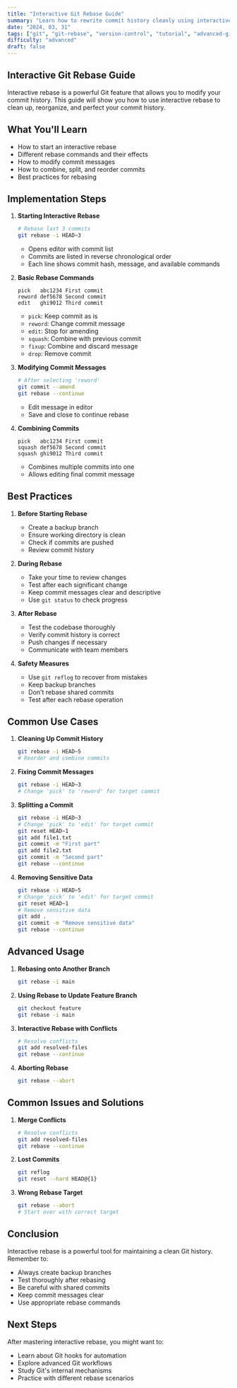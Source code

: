```yaml
---
title: "Interactive Git Rebase Guide"
summary: "Learn how to rewrite commit history cleanly using interactive rebase"
date: "2024, 03, 31"
tags: ["git", "git-rebase", "version-control", "tutorial", "advanced-git"]
difficulty: "advanced"
draft: false
---
```


## Interactive Git Rebase Guide

Interactive rebase is a powerful Git feature that allows you to modify your commit history. This guide will show you how to use interactive rebase to clean up, reorganize, and perfect your commit history.

## What You'll Learn

- How to start an interactive rebase
- Different rebase commands and their effects
- How to modify commit messages
- How to combine, split, and reorder commits
- Best practices for rebasing

## Implementation Steps

1. **Starting Interactive Rebase**

   ```bash
   # Rebase last 3 commits
   git rebase -i HEAD~3
   ```

   - Opens editor with commit list
   - Commits are listed in reverse chronological order
   - Each line shows commit hash, message, and available commands

2. **Basic Rebase Commands**

   ```
   pick   abc1234 First commit
   reword def5678 Second commit
   edit   ghi9012 Third commit
   ```

   - `pick`: Keep commit as is
   - `reword`: Change commit message
   - `edit`: Stop for amending
   - `squash`: Combine with previous commit
   - `fixup`: Combine and discard message
   - `drop`: Remove commit

3. **Modifying Commit Messages**

   ```bash
   # After selecting 'reword'
   git commit --amend
   git rebase --continue
   ```

   - Edit message in editor
   - Save and close to continue rebase

4. **Combining Commits**

   ```
   pick   abc1234 First commit
   squash def5678 Second commit
   squash ghi9012 Third commit
   ```

   - Combines multiple commits into one
   - Allows editing final commit message

## Best Practices

1. **Before Starting Rebase**

   - Create a backup branch
   - Ensure working directory is clean
   - Check if commits are pushed
   - Review commit history

2. **During Rebase**

   - Take your time to review changes
   - Test after each significant change
   - Keep commit messages clear and descriptive
   - Use `git status` to check progress

3. **After Rebase**

   - Test the codebase thoroughly
   - Verify commit history is correct
   - Push changes if necessary
   - Communicate with team members

4. **Safety Measures**

   - Use `git reflog` to recover from mistakes
   - Keep backup branches
   - Don't rebase shared commits
   - Test after each rebase operation

## Common Use Cases

1. **Cleaning Up Commit History**

   ```bash
   git rebase -i HEAD~5
   # Reorder and combine commits
   ```

2. **Fixing Commit Messages**

   ```bash
   git rebase -i HEAD~3
   # Change 'pick' to 'reword' for target commit
   ```

3. **Splitting a Commit**

   ```bash
   git rebase -i HEAD~3
   # Change 'pick' to 'edit' for target commit
   git reset HEAD~1
   git add file1.txt
   git commit -m "First part"
   git add file2.txt
   git commit -m "Second part"
   git rebase --continue
   ```

4. **Removing Sensitive Data**

   ```bash
   git rebase -i HEAD~5
   # Change 'pick' to 'edit' for target commit
   git reset HEAD~1
   # Remove sensitive data
   git add .
   git commit -m "Remove sensitive data"
   git rebase --continue
   ```

## Advanced Usage

1. **Rebasing onto Another Branch**

   ```bash
   git rebase -i main
   ```

2. **Using Rebase to Update Feature Branch**

   ```bash
   git checkout feature
   git rebase -i main
   ```

3. **Interactive Rebase with Conflicts**

   ```bash
   # Resolve conflicts
   git add resolved-files
   git rebase --continue
   ```

4. **Aborting Rebase**

   ```bash
   git rebase --abort
   ```

## Common Issues and Solutions

1. **Merge Conflicts**

   ```bash
   # Resolve conflicts
   git add resolved-files
   git rebase --continue
   ```

2. **Lost Commits**

   ```bash
   git reflog
   git reset --hard HEAD@{1}
   ```

3. **Wrong Rebase Target**

   ```bash
   git rebase --abort
   # Start over with correct target
   ```

## Conclusion

Interactive rebase is a powerful tool for maintaining a clean Git history. Remember to:

- Always create backup branches
- Test thoroughly after rebasing
- Be careful with shared commits
- Keep commit messages clear
- Use appropriate rebase commands

## Next Steps

After mastering interactive rebase, you might want to:

- Learn about Git hooks for automation
- Explore advanced Git workflows
- Study Git's internal mechanisms
- Practice with different rebase scenarios
